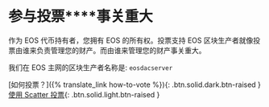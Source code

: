参与**投票****事关重大**
===

作为 EOS 代币持有者，您拥有 EOS 的所有权。投票支持 EOS 区块生产者就像投票由谁来负责管理您的财产。而由谁来管理您的财产事关重大。

我们在 EOS 主网的区块生产者名称是: `eosdacserver`

[如何投票？]({% translate_link how-to-vote %}){: .btn.solid.dark.btn-raised }
[使用 Scatter 投票](https://bloks.io/vote){: .btn.solid.light.btn-raised }